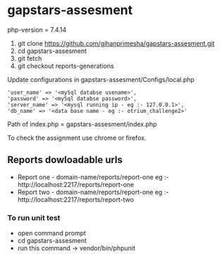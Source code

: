 # gapstars-assesment

php-version = 7.4.14

1. git clone https://github.com/gihanprimesha/gapstars-assesment.git
2. cd gapstars-assesment
3. git fetch 
4. git checkout reports-generations

Update configurations in gapstars-assesment/Configs/local.php

	'user_name' => '<mySql databse usename>', 
    'password' => '<mySql databse password>',
    'server_name' => '<mysql running ip - eg :- 127.0.0.1>',
    'db_name' => '<data base name - eg :- otrium_challenge2>'

Path of index.php = gapstars-assesment/index.php

To check the assignment use chrome or firefox.

## Reports dowloadable urls
- Report one - domain-name/reports/report-one eg :- http://localhost:2217/reports/report-one
- Report two - domain-name/reports/report-one eg :- http://localhost:2217/reports/report-two
	
### To run unit test 
- open command prompt 
- cd gapstars-assesment
- run this command -> vendor/bin/phpunit
  
  
